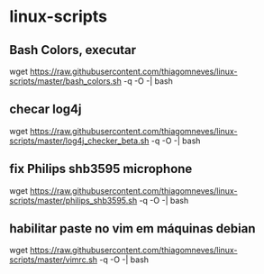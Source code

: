 # linux-scripts


## Bash Colors, executar 
wget https://raw.githubusercontent.com/thiagomneves/linux-scripts/master/bash_colors.sh -q -O -| bash


## checar log4j
wget https://raw.githubusercontent.com/thiagomneves/linux-scripts/master/log4j_checker_beta.sh -q -O -| bash


## fix Philips shb3595 microphone
wget https://raw.githubusercontent.com/thiagomneves/linux-scripts/master/philips_shb3595.sh -q -O -| bash

## habilitar paste no vim em máquinas debian
wget https://raw.githubusercontent.com/thiagomneves/linux-scripts/master/vimrc.sh -q -O -| bash
